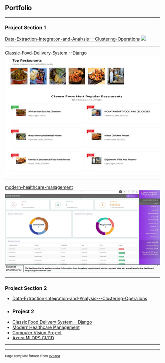## Portfolio

---

### Project Section 1 

[Data-Extraction-Integration-and-Analysis---Clustering-Operations](https://github.com/george-mountain/Data-Extraction-Integration-and-Analysis---Clustering-Operations/)
<img src="images/dummy_thumbnail.png?raw=true"/>

---
[Classic-Food-Delivery-System --Django](https://github.com/george-mountain/Classic-Food-Delivery-System---Django/)
<img src="images/foodWEB.jpg?raw=true"/>

---
[modern-healthcare-management](https://github.com/george-mountain/modern-healthcare-management-system/)
<img src="images/health.jpg?raw=true"/>

---

### Project Section 2

- [Data-Extraction-Integration-and-Analysis---Clustering-Operations](https://github.com/george-mountain/Data-Extraction-Integration-and-Analysis---Clustering-Operations/)
- ### Project 2
- [Classic Food Delivery System --Django](https://github.com/george-mountain/Classic-Food-Delivery-System---Django/)
- [Modern Healthcare Management](https://github.com/george-mountain/modern-healthcare-management-system/)
- [Computer Vision Project](https://github.com/george-mountain/Computer-VIsion---Cardiac-Detection-Project/)
- [Azure MLOPS CI/CD](https://github.com/george-mountain/Azure-MLOPS---Continous-Integration-and-Deployment/)

---




---
<p style="font-size:11px">Page template forked from <a href="https://github.com/evanca/quick-portfolio">evanca</a></p>
<!-- Remove above link if you don't want to attibute -->
